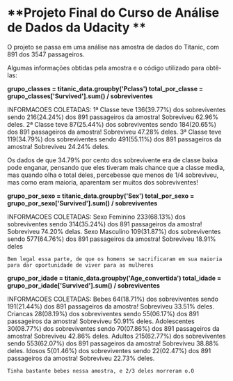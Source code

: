 # **Projeto Final do Curso de Análise de Dados da Udacity **

O projeto se passa em uma análise nas amostra de dados do Titanic, com 891 dos 3547 passageiros.

Algumas informações obtidas pela amostra e o código utilizado para obtê-las:


**grupo_classes = titanic_data.groupby('Pclass')
total_por_classe = grupo_classes['Survived'].sum() / sobreviventes**

INFORMACOES COLETADAS:
    1ª Classe teve 136(39.77%) dos sobreviventes sendo 216(24.24%) dos 891 passageiros da amostra! Sobreviveu 62.96% deles.
    2ª Classe teve  87(25.44%) dos sobreviventes sendo 184(20.65%) dos 891 passageiros da amostra! Sobreviveu 47.28% deles.
    3ª Classe teve 119(34.79%) dos sobreviventes sendo 491(55.11%) dos 891 passageiros da amostra! Sobreviveu 24.24% deles.
    
   Os dados de que 34.79% por cento dos sobrevivente era de classe baixa pode enganar, pensando que eles tiveram mais
   chance que a classe media, mas quando olha o total deles, percebesse que menos de 1/4 sobreviveu, mas como eram maioria,
   aparentam ser muitos dos sobreviventes!


**grupo_por_sexo = titanic_data.groupby('Sex')
total_por_sexo = grupo_por_sexo['Survived'].sum() / sobreviventes**


INFORMACOES COLETADAS:
    Sexo Feminino  233(68.13%) dos sobreviventes sendo 314(35.24%) dos 891 passageiros da amostra! Sobreviveu 74.20% delas.
    Sexo Masculino 109(31.87%) dos sobreviventes sendo 577(64.76%) dos 891 passageiros da amostra! Sobreviveu 18.91% deles
    
    Bem legal essa parte, de que os homens se sacrificaram em sua maioria para dar oportunidade de viver para as mulheres


**grupo_por_idade = titanic_data.groupby('Age_convertida')
total_idade = grupo_por_idade['Survived'].sum() / sobreviventes**


INFORMACOES COLETADAS:
    Bebes         64(18.71%) dos sobreviventes sendo 191(21.44%) dos 891 passageiros da amostra! Sobreviveu 33.51% deles.
    Criancas      28(08.19%) dos sobreviventes sendo  55(06.17%) dos 891 passageiros da amostra! Sobreviveu 50.91% deles.
    Adolescentes  30(08.77%) dos sobreviventes sendo  70(07.86%) dos 891 passageiros da amostra! Sobreviveu 42.86% deles.
    Adultos      215(62.77%) dos sobreviventes sendo 553(62.07%) dos 891 passageiros da amostra! Sobreviveu 38.88% deles.
    Idosos         5(01.46%) dos sobreviventes sendo  22(02.47%) dos 891 passageiros da amostra! Sobreviveu 22.73% deles.
    
    Tinha bastante bebes nessa amostra, e 2/3 deles morreram o.O
